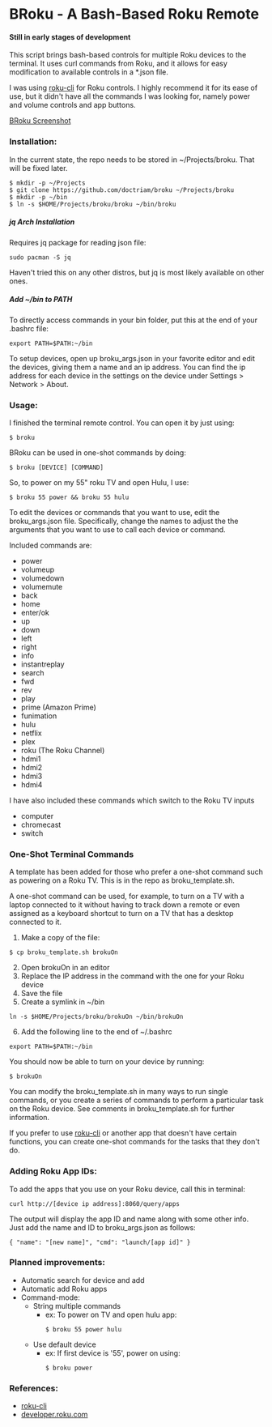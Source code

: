 # BRoku - A Bash-Based Roku Remote

#### Still in early stages of development

This script brings bash-based controls for multiple Roku devices to the
terminal.  It uses curl commands from Roku, and it allows for easy
modification to available controls in a \*.json file.

I was using [roku-cli](https://github.com/ncmiller/roku-cli) for Roku controls.  I highly
recommend it for its ease of use, but it didn't have all the commands I was
looking for, namely power and volume controls and app buttons.

[BRoku Screenshot](./screenshots/broku_0_1.jpg)

### Installation:
In the current state, the repo needs to be stored in ~/Projects/broku.  That
will be fixed later.
```
$ mkdir -p ~/Projects
$ git clone https://github.com/doctriam/broku ~/Projects/broku
$ mkdir -p ~/bin
$ ln -s $HOME/Projects/broku/broku ~/bin/broku
```
##### jq Arch Installation
Requires jq package for reading json file:
```
sudo pacman -S jq
```
Haven't tried this on any other distros, but jq is most likely available on
other ones.

##### Add ~/bin to PATH
To directly access commands in your bin folder, put this at the end of your .bashrc file:
```
export PATH=$PATH:~/bin
```
To setup devices, open up broku\_args.json in your favorite editor and edit the
devices, giving them a name and an ip address.  You can find the ip address for
each device in the settings on the device under Settings > Network > About.

### Usage:
I finished the terminal remote control.  You can open it by just using:
```
$ broku
```
BRoku can be used in one-shot commands by doing:
```
$ broku [DEVICE] [COMMAND]
```
So, to power on my 55" roku TV and open Hulu, I use:
```
$ broku 55 power && broku 55 hulu

```
To edit the devices or commands that you want to use, edit the broku_args.json
file.  Specifically, change the names to adjust the the arguments that you want
to use to call each device or command.

Included commands are:
* power
* volumeup
* volumedown
* volumemute
* back
* home
* enter/ok
* up
* down
* left
* right
* info
* instantreplay
* search
* fwd
* rev
* play
* prime (Amazon Prime)
* funimation
* hulu
* netflix
* plex
* roku (The Roku Channel)
* hdmi1
* hdmi2
* hdmi3
* hdmi4

I have also included these commands which switch to the Roku TV inputs
* computer
* chromecast
* switch

### One-Shot Terminal Commands
A template has been added for those who prefer a one-shot command such as
powering on a Roku TV.  This is in the repo as broku\_template.sh.  

A one-shot
command can be used, for example, to turn on a TV with a laptop connected to
it without having to track down a remote or even assigned as a keyboard
shortcut to turn on a TV that has a desktop connected to it.
1. Make a copy of the file: 
  ```
  $ cp broku_template.sh brokuOn
  ```
2. Open brokuOn in an editor
3. Replace the IP address in the command with the one for your Roku device
4. Save the file
5. Create a symlink in ~/bin
  ```
  ln -s $HOME/Projects/broku/brokuOn ~/bin/brokuOn
  ```
6. Add the following line to the end of ~/.bashrc
  ```
  export PATH=$PATH:~/bin
  ```
You should now be able to turn on your device by running:
  ```
  $ brokuOn
  ```
You can modify the broku\_template.sh in many ways to run single commands, or
you create a series of commands to perform a particular task on the Roku
device.  See comments in broku\_template.sh for further information.

If you prefer to use [roku-cli](https://github.com/ncmiller/roku-cli) or
another app that doesn't have certain functions, you can create one-shot
commands for the tasks that they don't do.

### Adding Roku App IDs:
To add the apps that you use on your Roku device, call this in terminal:
```
curl http://[device ip address]:8060/query/apps
```
The output will display the app ID and name along with some other info.  Just
add the name and ID to broku\_args.json as follows:
```
{ "name": "[new name]", "cmd": "launch/[app id]" }
```

### Planned improvements:
* Automatic search for device and add
* Automatic add Roku apps
* Command-mode:
  * String multiple commands 
    *  ex: To power on TV and open hulu app:
        ```
        $ broku 55 power hulu
        ```
  * Use default device
    *  ex: If first device is '55', power on using:
        ```
        $ broku power
        ```

### References:
* [roku-cli](https://github.com/ncmiller/roku-cli)
* [developer.roku.com](https://developer.roku.com/docs/developer-program/debugging/external-control-api.md)
